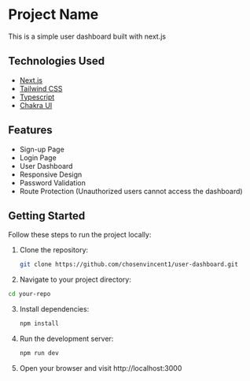 # Project Name
This is a simple user dashboard built with next.js

## Technologies Used
- [Next.js](https://nextjs.org/)
- [Tailwind CSS](https://tailwindcss.com/)
- [Typescript](https://www.typescriptlang.org/)
- [Chakra UI](https://chakra-ui.com/)

## Features
- Sign-up Page
- Login Page
- User Dashboard
- Responsive Design
- Password Validation
- Route Protection (Unauthorized users cannot access the dashboard)

## Getting Started
Follow these steps to run the project locally:
1. Clone the repository:

   ```bash
   git clone https://github.com/chosenvincent1/user-dashboard.git
   ```

2. Navigate to your project directory:
  ```bash
  cd your-repo
```

3. Install dependencies:
   ```bash
   npm install
   ```
   
4. Run the development server:
   ```bash
   npm run dev
   ```

5. Open your browser and visit http://localhost:3000
